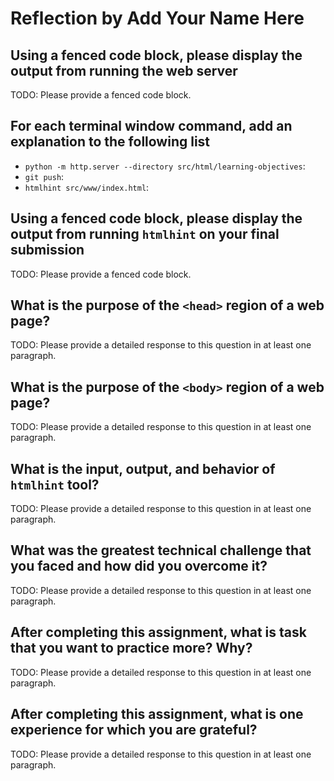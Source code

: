 # Reflection by Add Your Name Here

## Using a fenced code block, please display the output from running the web server

TODO: Please provide a fenced code block.

## For each terminal window command, add an explanation to the following list

- `python -m http.server --directory src/html/learning-objectives`:
- `git push`:
- `htmlhint src/www/index.html`:

## Using a fenced code block, please display the output from running `htmlhint` on your final submission

TODO: Please provide a fenced code block.

## What is the purpose of the `<head>` region of a web page?

TODO: Please provide a detailed response to this question in at least one paragraph.

## What is the purpose of the `<body>` region of a web page?

TODO: Please provide a detailed response to this question in at least one paragraph.

## What is the input, output, and behavior of `htmlhint` tool?

TODO: Please provide a detailed response to this question in at least one paragraph.

## What was the greatest technical challenge that you faced and how did you overcome it?

TODO: Please provide a detailed response to this question in at least one paragraph.

## After completing this assignment, what is task that you want to practice more? Why?

TODO: Please provide a detailed response to this question in at least one paragraph.

## After completing this assignment, what is one experience for which you are grateful?

TODO: Please provide a detailed response to this question in at least one paragraph.
